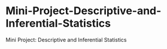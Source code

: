 # Mini-Project-Descriptive-and-Inferential-Statistics
Mini Project: Descriptive and Inferential Statistics
